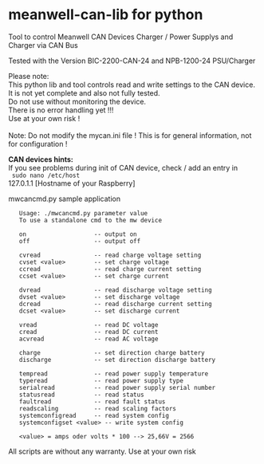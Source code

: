 # meanwell-can-lib for python
Tool to control Meanwell CAN Devices Charger / Power Supplys and Charger via CAN Bus

Tested with the Version BIC-2200-CAN-24 and NPB-1200-24 PSU/Charger

Please note:  
This python lib and tool controls read and write settings to the CAN device.</br>
It is not yet complete and also not fully tested. </br>
Do not use without monitoring the device. </br>
There is no error handling yet !!!</br>
Use at your own risk !</br>
</br>
Note: Do not modify the mycan.ini file ! This is for general information, not for configuration !</br>

**CAN devices hints:<br>**
If you see problems during init of CAN device, check / add an entry in<br>
` sudo nano /etc/host`  <br>
127.0.1.1       [Hostname of your Raspberry] <br>

mwcancmd.py sample application

	   Usage: ./mwcancmd.py parameter value
       To use a standalone cmd to the mw device
	   
       on                   -- output on
       off                  -- output off

       cvread               -- read charge voltage setting
       cvset <value>        -- set charge voltage
       ccread               -- read charge current setting
       ccset <value>        -- set charge current

       dvread               -- read discharge voltage setting
       dvset <value>        -- set discharge voltage
       dcread               -- read discharge current setting
       dcset <value>        -- set discharge current

       vread                -- read DC voltage
       cread                -- read DC current
       acvread              -- read AC voltage

       charge               -- set direction charge battery
       discharge            -- set direction discharge battery

       tempread             -- read power supply temperature
       typeread             -- read power supply type
       serialread           -- read power supply serial number
       statusread           -- read status
       faultread            -- read fault status
       readscaling          -- read scaling factors  
       systemconfigread     -- read system config  
       systemconfigset <value> -- write system config    

       <value> = amps oder volts * 100 --> 25,66V = 2566 
        
All scripts are without any warranty. Use at your own risk

